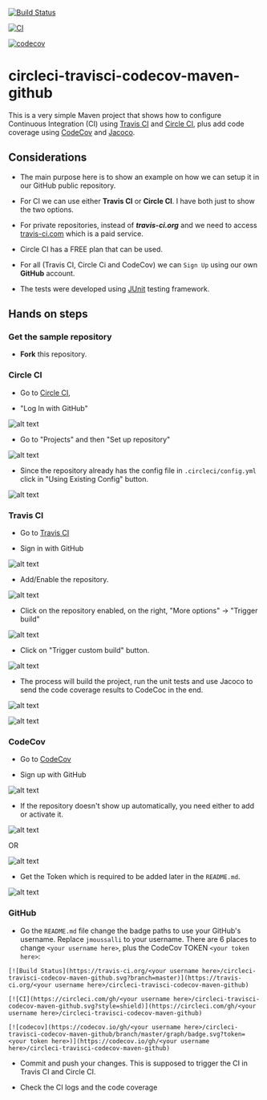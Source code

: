 [![Build Status](https://travis-ci.org/jmoussalli/circleci-travisci-codecov-maven-github.svg?branch=master)](https://travis-ci.org/jmoussalli/circleci-travisci-codecov-maven-github)

[![CI](https://circleci.com/gh/jmoussalli/circleci-travisci-codecov-maven-github.svg?style=shield)](https://circleci.com/gh/jmoussalli/circleci-travisci-codecov-maven-github)

[![codecov](https://codecov.io/gh/jmoussalli/circleci-travisci-codecov-maven-github/branch/master/graph/badge.svg?token=8HT4ZAUADG)](https://codecov.io/gh/jmoussalli/circleci-travisci-codecov-maven-github)

# circleci-travisci-codecov-maven-github
This is a very simple Maven project that shows how to configure Continuous Integration (CI) using [Travis CI](https://travis-ci.org/) and [Circle CI](https://circleci.com/),
plus add code coverage using [CodeCov](https://codecov.io/) and [Jacoco](https://www.eclemma.org/jacoco/).

## Considerations
- The main purpose here is to show an example on how we can setup it in our GitHub public repository.

- For CI we can use either **Travis CI** or **Circle CI**. I have both just to show the two options.

- For private repositories, instead of ***travis-ci.org*** and we need to access [travis-ci.com](https://travis-ci.com/) which is a paid service.

- Circle CI has a FREE plan that can be used.

- For all (Travis CI, Circle Ci and CodeCov) we can `Sign Up` using our own **GitHub** account.

- The tests were developed using [JUnit](https://junit.org/junit5/) testing framework.

## Hands on steps

### Get the sample repository

- **Fork** this repository.

### Circle CI

- Go to [Circle CI](https://circleci.com/vcs-authorize/), 

- "Log In with GitHub"

![alt text](https://github.com/jmoussalli/circleci-travisci-codecov-maven-github/blob/master/resources/circleci/1.png)

- Go to "Projects" and then "Set up repository"

![alt text](https://github.com/jmoussalli/circleci-travisci-codecov-maven-github/blob/master/resources/circleci/2.png)

- Since the repository already has the config file in `.circleci/config.yml` click in "Using Existing Config" button.

![alt text](https://github.com/jmoussalli/circleci-travisci-codecov-maven-github/blob/master/resources/circleci/3.png)

### Travis CI

- Go to [Travis CI](https://travis-ci.org/)

- Sign in with GitHub

![alt text](https://github.com/jmoussalli/circleci-travisci-codecov-maven-github/blob/master/resources/travisci/1.png)
 
- Add/Enable the repository.

![alt text](https://github.com/jmoussalli/circleci-travisci-codecov-maven-github/blob/master/resources/travisci/2.png)

- Click on the repository enabled, on the right, "More options" → "Trigger build"

![alt text](https://github.com/jmoussalli/circleci-travisci-codecov-maven-github/blob/master/resources/travisci/3.png)

- Click on "Trigger custom build" button.

![alt text](https://github.com/jmoussalli/circleci-travisci-codecov-maven-github/blob/master/resources/travisci/4.png)

- The process will build the project, run the unit tests and use Jacoco to send the code coverage results to CodeCoc in the end.

![alt text](https://github.com/jmoussalli/circleci-travisci-codecov-maven-github/blob/master/resources/travisci/5.png)

![alt text](https://github.com/jmoussalli/circleci-travisci-codecov-maven-github/blob/master/resources/travisci/6.png)

### CodeCov

- Go to [CodeCov](https://codecov.io/)

- Sign up with GitHub

![alt text](https://github.com/jmoussalli/circleci-travisci-codecov-maven-github/blob/master/resources/codecov/1.png)
 
- If the repository doesn't show up automatically, you need either to add or activate it.

![alt text](https://github.com/jmoussalli/circleci-travisci-codecov-maven-github/blob/master/resources/codecov/2.png)

OR

![alt text](https://github.com/jmoussalli/circleci-travisci-codecov-maven-github/blob/master/resources/codecov/3.png)

- Get the Token which is required to be added later in the `README.md`.

![alt text](https://github.com/jmoussalli/circleci-travisci-codecov-maven-github/blob/master/resources/codecov/4.png)

### GitHub

- Go the `README.md` file change the badge paths to use your GitHub's username. Replace `jmoussalli` to your username.
There are 6 places to change `<your username here>`, plus the CodeCov TOKEN `<your token here>`:
```
[![Build Status](https://travis-ci.org/<your username here>/circleci-travisci-codecov-maven-github.svg?branch=master)](https://travis-ci.org/<your username here>/circleci-travisci-codecov-maven-github)

[![CI](https://circleci.com/gh/<your username here>/circleci-travisci-codecov-maven-github.svg?style=shield)](https://circleci.com/gh/<your username here>/circleci-travisci-codecov-maven-github)

[![codecov](https://codecov.io/gh/<your username here>/circleci-travisci-codecov-maven-github/branch/master/graph/badge.svg?token=<your token here>)](https://codecov.io/gh/<your username here>/circleci-travisci-codecov-maven-github)
``` 
- Commit and push your changes. This is supposed to trigger the CI in Travis CI and Circle CI.

- Check the CI logs and the code coverage

